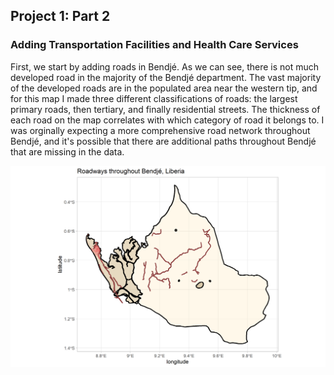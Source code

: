 ## Project 1: Part 2

### Adding Transportation Facilities and Health Care Services 

First, we start by adding roads in Bendjé. As we can see, there is not much developed road in the majority of the Bendjé department. The vast majority of the developed roads are in the populated area near the western tip, and for this map I made three different classifications of roads: the largest primary roads, then tertiary, and finally residential streets. The thickness of each road on the map correlates with which category of road it belongs to. I was orginally expecting a more comprehensive road network throughout Bendjé, and it's possible that there are additional paths throughout Bendjé that are missing in the data. 

![](bendje_roadways.png)
